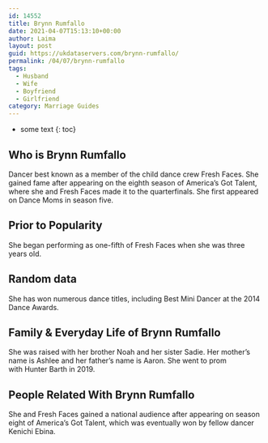 ```yaml
---
id: 14552
title: Brynn Rumfallo
date: 2021-04-07T15:13:10+00:00
author: Laima
layout: post
guid: https://ukdataservers.com/brynn-rumfallo/
permalink: /04/07/brynn-rumfallo
tags:
  - Husband
  - Wife
  - Boyfriend
  - Girlfriend
category: Marriage Guides
---
```


* some text
{: toc}


## Who is Brynn Rumfallo
                  
                  
                  
Dancer best known as a member of the child dance crew Fresh Faces. She gained fame after appearing on the eighth season of America&#8217;s Got Talent, where she and Fresh Faces made it to the quarterfinals. She first appeared on Dance Moms in season five. 
                  
              
            
              
            
                
                
                
## Prior to Popularity
                  
                  
                  
She began performing as one-fifth of Fresh Faces when she was three years old.
                  
              
            
              
            
                
                
                
## Random data
                  
                  
                  
She has won numerous dance titles, including Best Mini Dancer at the 2014 Dance Awards.
                  
              
            
              
            
                
                
                
## Family & Everyday Life of Brynn Rumfallo
                  
                  
                  
She was raised with her brother Noah and her sister Sadie. Her mother&#8217;s name is Ashlee and her father&#8217;s name is Aaron. She went to prom with Hunter Barth in 2019. 
                  
              
            
              
            
                
                
                
## People Related With Brynn Rumfallo
                  
                  
                  
She and Fresh Faces gained a national audience after appearing on season eight of America&#8217;s Got Talent, which was eventually won by fellow dancer Kenichi Ebina.
                  
              
            
              
            
                
              
            
              
              
            
            
              
            
          
          
          